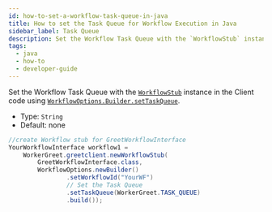```yaml
---
id: how-to-set-a-workflow-task-queue-in-java
title: How to set the Task Queue for Workflow Execution in Java
sidebar_label: Task Queue
description: Set the Workflow Task Queue with the `WorkflowStub` instance in the Client code using `WorkflowOptions.Builder.setTaskQueue`.
tags:
  - java
  - how-to
  - developer-guide
---
```


Set the Workflow Task Queue with the [`WorkflowStub`](https://www.javadoc.io/doc/io.temporal/temporal-sdk/latest/io/temporal/client/WorkflowStub.html) instance in the Client code using [`WorkflowOptions.Builder.setTaskQueue`](https://www.javadoc.io/doc/io.temporal/temporal-sdk/latest/io/temporal/client/WorkflowOptions.Builder.html).

- Type: `String`
- Default: none

```java
//create Workflow stub for GreetWorkflowInterface
YourWorkflowInterface workflow1 =
    WorkerGreet.greetclient.newWorkflowStub(
        GreetWorkflowInterface.class,
        WorkflowOptions.newBuilder()
                .setWorkflowId("YourWF")
                // Set the Task Queue
                .setTaskQueue(WorkerGreet.TASK_QUEUE)
                .build());
```
